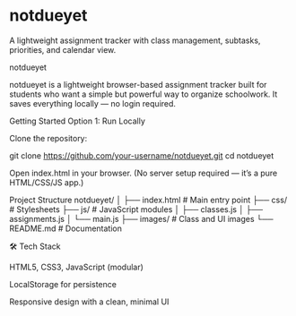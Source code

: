 # notdueyet
A lightweight assignment tracker with class management, subtasks, priorities, and calendar view.

notdueyet

notdueyet is a lightweight browser-based assignment tracker built for students who want a simple but powerful way to organize schoolwork. It saves everything locally — no login required.

Getting Started
Option 1: Run Locally

Clone the repository:

git clone https://github.com/your-username/notdueyet.git
cd notdueyet


Open index.html in your browser.
(No server setup required — it’s a pure HTML/CSS/JS app.)

Project Structure
notdueyet/
│
├── index.html       # Main entry point
├── css/             # Stylesheets
├── js/              # JavaScript modules
│   ├── classes.js
│   ├── assignments.js
│   └── main.js
├── images/          # Class and UI images
└── README.md        # Documentation

🛠 Tech Stack

HTML5, CSS3, JavaScript (modular)

LocalStorage for persistence

Responsive design with a clean, minimal UI
